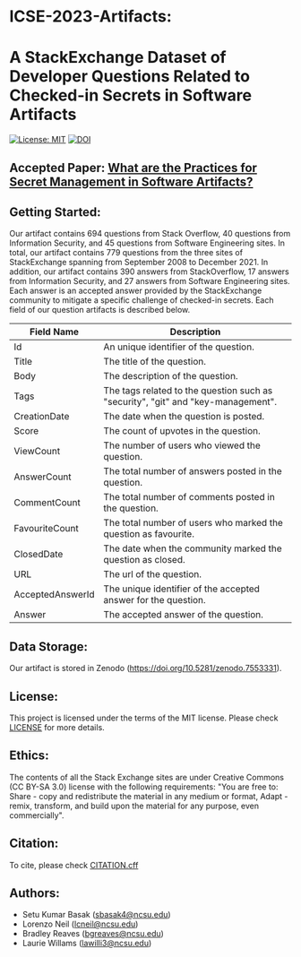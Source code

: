 
# ICSE-2023-Artifacts: 
# A StackExchange Dataset of Developer Questions  Related to Checked-in Secrets in Software Artifacts

[![License: MIT](https://img.shields.io/badge/License-MIT-yellow.svg)](https://opensource.org/licenses/MIT) 
[![DOI](https://zenodo.org/badge/589857531.svg)](https://doi.org/10.5281/zenodo.7553203)

## Accepted Paper: [What are the Practices for Secret Management in Software Artifacts?](https://github.com/setu1421/ICSE-2023-Artifacts/blob/6fe5dd5818aa7e52ea3ffee42d7689824254c04e/artifact/Preprint%20-%20A%20StackExchange%20Dataset%20of%20Developer%20Questions%20Related%20to%20Checked-in%20Secrets%20in%20Software%20Artifacts.pdf)

## Getting Started:
Our artifact contains 694 questions from Stack Overflow, 40 questions from Information Security, and 45 questions from Software Engineering sites. In total, our artifact contains 779 questions from the three sites of StackExchange spanning from September 2008 to December 2021. In addition, our artifact contains 390 answers from StackOverflow, 17 answers from Information Security, and 27 answers from Software Engineering sites. Each answer is an accepted answer provided by the StackExchange community to mitigate a specific challenge of checked-in secrets. Each field of our question artifacts is described below.

| Field Name       | Description                                                                         |
|------------------|-------------------------------------------------------------------------------------|
| Id               | An unique identifier of the question.                                               |
| Title            | The title of the question.                                                          |
| Body             | The description of the question.                                                    |
| Tags             | The tags related to the question such as "security", "git" and "key-management". |
| CreationDate     | The date when the question is posted.                                               |
| Score            | The count of upvotes in the question.                                               |
| ViewCount        | The number of users who viewed the question.                                        |
| AnswerCount      | The total number of answers posted in the question.                                 |
| CommentCount     | The total number of comments posted in the question.                                |
| FavouriteCount   | The total number of users who marked the question as favourite.                     |
| ClosedDate       | The date when the community marked the question as closed.                          |
| URL              | The url of the question.                                                            |
| AcceptedAnswerId | The unique identifier of the accepted answer for the question.                      |
| Answer           | The accepted answer of the question.                                                |


## Data Storage:
Our artifact is stored in Zenodo (https://doi.org/10.5281/zenodo.7553331).
## License:
This project is licensed under the terms of the MIT license. Please check [LICENSE](https://github.com/setu1421/ICSE-2023-Artifacts/blob/main/LICENSE) for more details. 
## Ethics:
The contents of all the Stack Exchange sites are under Creative Commons (CC BY-SA 3.0) license with the following requirements: "You are free to: Share - copy and redistribute the material in any medium or format, Adapt - remix, transform, and build upon the material for any purpose, even commercially".

## Citation:
To cite, please check [CITATION.cff](https://github.com/setu1421/ICSE-2023-Artifacts/blob/main/CITATION.cff)

## Authors:
 - Setu Kumar Basak (sbasak4@ncsu.edu)
 - Lorenzo Neil (lcneil@ncsu.edu)
 - Bradley Reaves (bgreaves@ncsu.edu)
 - Laurie Willams (lawilli3@ncsu.edu) 






